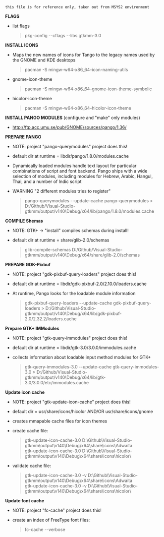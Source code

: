 ```
this file is for reference only, taken out from MSYS2 environment
```

**FLAGS**

* list flags

	> pkg-config --cflags --libs gtkmm-3.0

**INSTALL ICONS**

* Maps the new names of icons for Tango to the legacy names used by the GNOME and KDE desktops
	
	>pacman -S mingw-w64-x86_64-icon-naming-utils
	
* gnome-icon-theme
	
	>pacman -S mingw-w64-x86_64-gnome-icon-theme-symbolic
	
* hicolor-icon-theme
	
	>pacman -S mingw-w64-x86_64-hicolor-icon-theme

**INSTALL PANGO MODULES** (configure and "make" only modules)

* http://ftp.acc.umu.se/pub/GNOME/sources/pango/1.36/

**PREPARE PANGO**

* NOTE: project "pango-querymodules" project does this!
* default dir at runtime = libdir/pango/1.8.0/modules.cache
* Dynamically loaded modules handle text layout for particular combinations of script and font backend. Pango ships with a wide selection of modules, including modules for Hebrew, Arabic, Hangul, Thai, and a number of Indic script
* WARNING "2 different modules tries to register"

	>pango-querymodules --update-cache
    >pango-querymodules > D:/Github/Visual-Studio-gtkmm/output/v140\Debug/x64/lib/pango/1.8.0/modules.cache

**COMPILE Shemas**

* NOTE: GTK+ -> "install" compiles schemas during install!
* default dir at runtime = share/glib-2.0/schemas

	> glib-compile-schemas D:/Github/Visual-Studio-gtkmm/output/v140\Debug/x64/share/glib-2.0/schemas


**PREPARE GDK-Pixbuf**

* NOTE: project "gdk-pixbuf-query-loaders" project does this!
* default dir at runtime = libdir/gdk-pixbuf-2.0/2.10.0/loaders.cache
* At runtime, Pango looks for the loadable module information

	> gdk-pixbuf-query-loaders --update-cache
	> gdk-pixbuf-query-loaders > D:/Github/Visual-Studio-gtkmm/output/v140\Debug/x64/lib/gdk-pixbuf-2.0/2.32.2/loaders.cache

**Prepare GTK+ IMModules**

* NOTE: project "gtk-query-immodules" project does this!
* default dir at runtime = libdir/gtk-3.0/3.0.0/immodules.cache
* collects information about loadable input method modules for GTK+

	> gtk-query-immodules-3.0 --update-cache
	> gtk-query-immodules-3.0 > D:/Github/Visual-Studio-gtkmm/output/v140\Debug/x64/lib/gtk-3.0/3.0.0/etc/immodules.cache

**Update icon cache**

* NOTE: project "gtk-update-icon-cache" project does this!
* default dir = usr/share/icons/hicolor AND/OR usr/share/icons/gnome
* creates mmapable cache files for icon themes

* create cache file:
	
	> gtk-update-icon-cache-3.0 D:\Github\Visual-Studio-gtkmm\output\v140\Debug\x64\share\icons\Adwaita\
	> gtk-update-icon-cache-3.0 D:\Github\Visual-Studio-gtkmm\output\v140\Debug\x64\share\icons\hicolor\
	
* validate cache file:
	> gtk-update-icon-cache-3.0 -v D:\Github\Visual-Studio-gtkmm\output\v140\Debug\x64\share\icons\Adwaita\
	> gtk-update-icon-cache-3.0 -v D:\Github\Visual-Studio-gtkmm\output\v140\Debug\x64\share\icons\hicolor\

**Update font cache**

* NOTE: project "fc-cache" project does this!
* create an index of FreeType font files:
	
	> fc-cache --verbose

